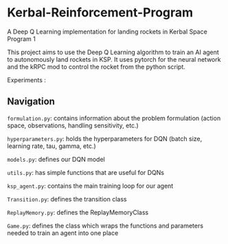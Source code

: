 # Kerbal-Reinforcement-Program
A Deep Q Learning implementation for landing rockets in Kerbal Space Program 1

This project aims to use the Deep Q Learning algorithm to train an AI agent to autonomously land rockets in KSP.  It uses pytorch for the neural network and the kRPC mod to control the rocket from the python script.

Experiments : 


## Navigation
`formulation.py`: contains information about the problem formulation (action space, observations, handling sensitivity, etc.)

`hyperparameters.py`: holds the hyperparameters for DQN (batch size, learning rate, tau, gamma, etc.)

`models.py`: defines our DQN model

`utils.py`: has simple functions that are useful for DQNs

`ksp_agent.py`: contains the main training loop for our agent

`Transition.py`: defines the transition class

`ReplayMemory.py`: defines the ReplayMemoryClass

`Game.py`: defines the class which wraps the functions and parameters needed to train an agent into one place


